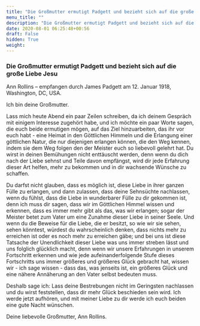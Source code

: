 ```yaml
---
title: "Die Großmutter ermutigt Padgett und bezieht sich auf die große Liebe Jesu"
menu_title: ""
description: "Die Großmutter ermutigt Padgett und bezieht sich auf die große Liebe Jesu"
date: 2020-08-01 06:25:48+00:56
draft: False
hidden: True
weight:
---
```

### Die Großmutter ermutigt Padgett und bezieht sich auf die große Liebe Jesu

Ann Rollins – empfangen durch James Padgett am 12. Januar 1918, Washington, DC, USA.

Ich bin deine Großmutter.

Lass mich heute Abend ein paar Zeilen schreiben, da ich deinem Gespräch mit einigem Interesse zugehört habe, und ich möchte ein paar Worte sagen, die euch beide ermutigen mögen, auf das Ziel hinzuarbeiten, das ihr vor euch habt - eine Heimat in den Göttlichen Himmeln und die Erlangung einer göttlichen Natur, die nur diejenigen erlangen können, die den Weg kennen, indem sie dem Weg folgen den der Meister euch so liebevoll gelehrt hat. Du wirst in deinen Bemühungen nicht enttäuscht werden, denn wenn du dich nach der Liebe sehnst und Teile davon empfängst, wird dir jede Erfahrung dieser Art helfen, mehr zu bekommen und in dir wachsende Wünsche zu schaffen.

Du darfst nicht glauben, dass es möglich ist, diese Liebe in ihrer ganzen Fülle zu erlangen, und dann zulassen, dass deine Sehnsüchte nachlassen, wenn du fühlst, dass die Liebe in wunderbarer Fülle zu dir gekommen ist, denn ich muss dir sagen, dass wir im Göttlichen Himmel wissen und erkennen, dass es immer mehr gibt als das, was wir erlangen; sogar der Meister betet zum Vater um eine Zunahme dieser Liebe in seiner Seele. Und wenn du die Beweise für die Liebe, die er besitzt, so wie wir sie sehen, sehen könntest, würdest du wahrscheinlich denken, dass nichts mehr zu erreichen ist oder es noch mehr zu erreichen gäbe; und bei uns ist diese Tatsache der Unendlichkeit dieser Liebe was uns immer streben lässt und uns folglich glücklich macht, denn wenn wir unsere Erfahrungen in unserem Fortschritt erkennen und wie jede aufeinanderfolgende Stufe dieses Fortschritts uns immer größeres und größeres Glück gebracht hat, wissen wir - ich sage wissen - dass das, was jenseits ist, ein größeres Glück und eine nähere Annäherung an den Vater selbst bedeuten muss.

Deshalb sage ich: Lass deine Bestrebungen nicht im Geringsten nachlassen und du wirst feststellen, dass dir mehr Glück beschieden sein wird. Ich werde jetzt aufhören, und mit meiner Liebe zu dir werde ich euch beiden eine gute Nacht wünschen.

Deine liebevolle Großmutter, Ann Rollins.

